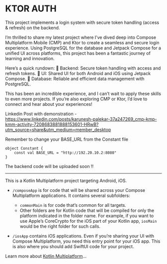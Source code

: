 <h1>KTOR AUTH</h1>

This project implements a login system with secure token handling (access & refresh) on the backend.

I’m thrilled to share my latest project where I’ve dived deep into Compose Multiplatform Mobile (CMP) and Ktor to create a seamless and secure login experience. Using PostgreSQL for the database and Jetpack Compose for a unified UI across platforms, this project has been a fantastic journey of learning and innovation.

Here’s a quick rundown:
🔐 Backend: Secure token handling with access and refresh tokens.
📱 UI: Shared UI for both Android and iOS using Jetpack Compose.
💾 Database: Reliable and efficient data management with PostgreSQL.

This has been an incredible experience, and I can’t wait to apply these skills to even more projects. If you’re also exploring CMP or Ktor, I’d love to connect and hear about your experiences!


Linkedin Post with demonstration - https://www.linkedin.com/posts/karunesh-palekar-37a247269_cmp-kmp-kmm-activity-7208683881888153601-HRwB?utm_source=share&utm_medium=member_desktop

Remember to change your BASE_URL from the Constant file 

```
object Constant {
    const val BASE_URL = "http://192.20.10.2:8080"
}
```

The backend code will be uploaded soon !! 

--------------------------------------------------------------------------------------------------------------
This is a Kotlin Multiplatform project targeting Android, iOS.

* `/composeApp` is for code that will be shared across your Compose Multiplatform applications.
  It contains several subfolders:
  - `commonMain` is for code that’s common for all targets.
  - Other folders are for Kotlin code that will be compiled for only the platform indicated in the folder name.
    For example, if you want to use Apple’s CoreCrypto for the iOS part of your Kotlin app,
    `iosMain` would be the right folder for such calls.

* `/iosApp` contains iOS applications. Even if you’re sharing your UI with Compose Multiplatform, 
  you need this entry point for your iOS app. This is also where you should add SwiftUI code for your project.


Learn more about [Kotlin Multiplatform](https://www.jetbrains.com/help/kotlin-multiplatform-dev/get-started.html)…

